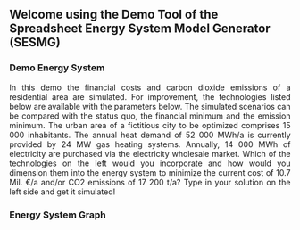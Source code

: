 ## Welcome using the Demo Tool of the Spreadsheet Energy System Model Generator (SESMG)
### Demo Energy System
<div style="text-align: justify">
In this demo the financial costs and carbon dioxide emissions of a residential 
area are simulated. For improvement, the technologies listed below are 
available with the parameters below. The simulated scenarios can be compared 
with the status quo, the financial minimum and the emission minimum.  
The urban area of a fictitious city to be optimized comprises 15 000 
inhabitants. The annual heat demand of 52 000 MWh/a is currently provided by 
24 MW gas heating systems. Annually, 14 000 MWh of electricity are purchased 
via the electricity wholesale market.  
Which of the technologies on the left would you incorporate and how 
would you dimension them into the energy system to minimize the current cost 
of 10.7 Mil. €/a and/or CO2 emissions of 17 200 t/a?  
Type in your solution on the left side and get it simulated!
</div>

### Energy System Graph